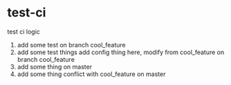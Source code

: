 # test-ci
test ci logic


1. add some test on branch cool_feature
2. add some test things add config thing here, modify from cool_feature on branch cool_feature
3. add some thing on master
4. add some thing conflict with cool_feature on master
